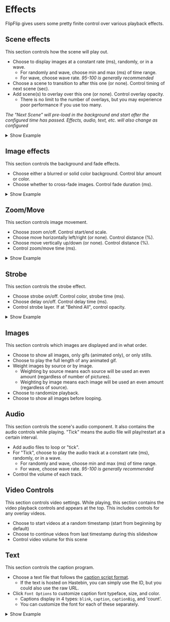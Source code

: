 # Effects
FlipFlip gives users some pretty finite control over various playback effects.

## Scene effects
This section controls how the scene will play out.
* Choose to display images at a constant rate (ms), randomly, or in a wave.
  * For randomly and wave, choose min and max (ms) of time range.
  * For wave, choose wave rate. _95-100 is generally recommended_
* Choose a scene to transition to after this one (or none). Control timing of next scene (sec).
* Add scene(s) to overlay over this one (or none). Control overlay opacity.
  * There is no limit to the number of overlays, but you may experience poor performance if you use too many.

_The "Next Scene" will pre-load in the background and start after the configured time has passed. Effects, audio, 
text, etc. will also change as configured_

<details>
  <summary>Show Example</summary>
  <img src="doc_images/timing_ex.gif" alt="Timing Example">
</details>

## Image effects
This section controls the background and fade effects.
* Choose either a blurred or solid color background. Control blur amount or color.
* Choose whether to cross-fade images. Control fade duration (ms).

<details>
  <summary>Show Example</summary>
  <img src="doc_images/fade_ex.gif" alt="Fade Example">
</details>

## Zoom/Move
This section controls image movement.
* Choose zoom on/off. Control start/end scale.
* Choose move horizontally left/right (or none). Control distance (%).
* Choose move vertically up/down (or none). Control distance (%).
* Control zoom/move time (ms).

<details>
  <summary>Show Example</summary>
  <img src="doc_images/zoom_ex.gif" alt="Zoom Example">
</details>

## Strobe
This section controls the strobe effect.
* Choose strobe on/off. Control color, strobe time (ms).
* Choose delay on/off. Control delay time (ms).
* Control strobe layer. If at "Behind All", control opacity.

<details>
  <summary>Show Example</summary>
  <img src="doc_images/strobe_ex.gif" alt="Strobe Example">
</details>

## Images
This section controls which images are displayed and in what order.
* Choose to show all images, only gifs (animated only), or only stills.
* Choose to play the full length of any animated gif.
* Weight images by source or by image.
  * Weighting by source means each source will be used an even amount (regardless of number of pictures).
  * Weighting by image means each image will be used an even amount (regardless of source).
* Choose to randomize playback.
* Choose to show all images before looping.

## Audio
This section controls the scene's audio component. It also contains the audio controls while playing.
"Tick" means the audio file will play/restart at a certain interval.
* Add audio files to loop or "tick".
* For "Tick", choose to play the audio track at a constant rate (ms), randomly, or in a wave.
  * For randomly and wave, choose min and max (ms) of time range.
  * For wave, choose wave rate. _95-100 is generally recommended_
* Control the volume of each track.
  
## Video Controls
This section controls video settings. While playing, this section contains the video playback controls and appears 
at the top. This includes controls for any overlay videos.
* Choose to start videos at a random timestamp (start from beginning by default)
* Choose to continue videos from last timestamp during this slideshow
* Control video volume for this scene

## Text
This section controls the caption program.
* Choose a text file that follows the [caption script format](caption_script.md).
  * If the text is hosted on Hastebin, you can simply use the ID, but you could also use the raw URL.
* Click `Font Options` to customize caption font typeface, size, and color. 
  * Captions display in 4 types: `blink`, `caption`, `captionBig`, and 'count'.
  * You can customize the font for each of these separately.
  
<details>
  <summary>Show Example</summary>
  <img src="doc_images/caption_ex.gif" alt="Caption Example">
</details>